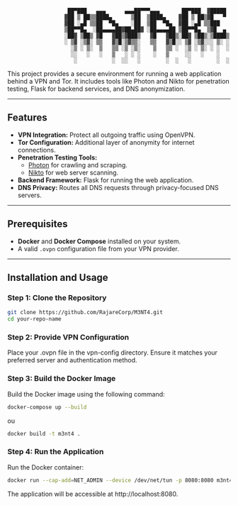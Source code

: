 ```
                   ██▀███   ▄▄▄      ▄▄▄██▀▀▀▄▄▄       ██▀███  ▓█████ 
                  ▓██ ▒ ██▒▒████▄      ▒██  ▒████▄    ▓██ ▒ ██▒▓█   ▀ 
                  ▓██ ░▄█ ▒▒██  ▀█▄    ░██  ▒██  ▀█▄  ▓██ ░▄█ ▒▒███   
                  ▒██▀▀█▄  ░██▄▄▄▄██▓██▄██▓ ░██▄▄▄▄██ ▒██▀▀█▄  ▒▓█  ▄ 
                  ░██▓ ▒██▒ ▓█   ▓██▒▓███▒   ▓█   ▓██▒░██▓ ▒██▒░▒████▒
                  ░ ▒▓ ░▒▓░ ▒▒   ▓▒█░▒▓▒▒░   ▒▒   ▓▒█░░ ▒▓ ░▒▓░░░ ▒░ ░
                    ░▒ ░ ▒░  ▒   ▒▒ ░▒ ░▒░    ▒   ▒▒ ░  ░▒ ░ ▒░ ░ ░  ░
                    ░░   ░   ░   ▒   ░ ░ ░    ░   ▒     ░░   ░    ░   
                     ░           ░  ░░   ░        ░  ░   ░        ░  ░
```

This project provides a secure environment for running a web application behind a VPN and Tor. It includes tools like Photon and Nikto for penetration testing, Flask for backend services, and DNS anonymization.

---

## Features

- **VPN Integration:** Protect all outgoing traffic using OpenVPN.
- **Tor Configuration:** Additional layer of anonymity for internet connections.
- **Penetration Testing Tools:**
  - [Photon](https://github.com/s0md3v/Photon) for crawling and scraping.
  - [Nikto](https://github.com/sullo/nikto) for web server scanning.
- **Backend Framework:** Flask for running the web application.
- **DNS Privacy:** Routes all DNS requests through privacy-focused DNS servers.

---

## Prerequisites

- **Docker** and **Docker Compose** installed on your system.
- A valid `.ovpn` configuration file from your VPN provider.

---

## Installation and Usage

### Step 1: Clone the Repository
```bash
git clone https://github.com/RajareCorp/M3NT4.git
cd your-repo-name
```
### Step 2: Provide VPN Configuration
Place your .ovpn file in the vpn-config directory. Ensure it matches your preferred server and authentication method.

### Step 3: Build the Docker Image
Build the Docker image using the following command:

```bash
docker-compose up --build
```
ou
```bash
docker build -t m3nt4 .
```
### Step 4: Run the Application
Run the Docker container:
```bash
docker run --cap-add=NET_ADMIN --device /dev/net/tun -p 8080:8080 m3nt4
```
The application will be accessible at http://localhost:8080.